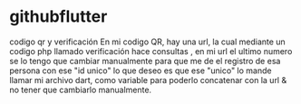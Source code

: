 # githubflutter
codigo qr y verificación
En mi codigo QR, hay una url, la cual mediante un codigo php llamado verificación  hace  consultas , en mi url el ultimo numero se lo tengo que cambiar manualmente para que me de el registro de esa persona con ese "id unico"
lo que deseo es que ese "unico" lo mande llamar mi archivo dart, como variable para poderlo concatenar con la url & no tener que cambiarlo manualmente.
